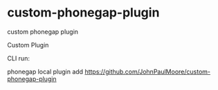 custom-phonegap-plugin
======================

custom phonegap plugin


Custom Plugin

CLI run:

phonegap local plugin add https://github.com/JohnPaulMoore/custom-phonegap-plugin
